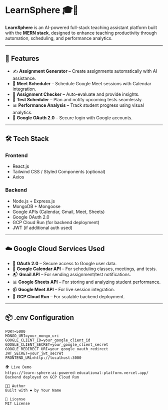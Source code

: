 
# LearnSphere 🎓🤖

**LearnSphere** is an AI-powered full-stack teaching assistant platform built with the **MERN stack**, designed to enhance teaching productivity through automation, scheduling, and performance analytics.

---

## 🚀 Features

- ✍️ **Assignment Generator** – Create assignments automatically with AI assistance.
- 📅 **Meet Scheduler** – Schedule Google Meet sessions with Calendar integration.
- 📧 **Assignment Checker** – Auto-evaluate and provide insights.
- 🧪 **Test Scheduler** – Plan and notify upcoming tests seamlessly.
- 📊 **Performance Analysis** – Track student progress using visual analytics.
- 🔐 **Google OAuth 2.0** – Secure login with Google accounts.

---

## 🛠️ Tech Stack

### Frontend
- React.js
- Tailwind CSS / Styled Components (optional)
- Axios

### Backend
- Node.js + Express.js
- MongoDB + Mongoose
- Google APIs (Calendar, Gmail, Meet, Sheets)
- Google OAuth 2.0
- GCP Cloud Run (for backend deployment)
- JWT (if additional auth used)

---

## ☁️ Google Cloud Services Used

- 🔑 **OAuth 2.0** – Secure access to Google user data.
- 📅 **Google Calendar API** – For scheduling classes, meetings, and tests.
- 📬 **Gmail API** – For sending assignment/test notifications.
- 📊 **Google Sheets API** – For storing and analyzing student performance.
- 📹 **Google Meet API** – For live session integration.
- 🚀 **GCP Cloud Run** – For scalable backend deployment.

---


## 📦 .env Configuration

```env
PORT=5000
MONGO_URI=your_mongo_uri
GOOGLE_CLIENT_ID=your_google_client_id
GOOGLE_CLIENT_SECRET=your_google_client_secret
GOOGLE_REDIRECT_URI=your_google_oauth_redirect
JWT_SECRET=your_jwt_secret
FRONTEND_URL=http://localhost:3000

🌍 Live Demo
https://learn-sphere-ai-powered-educational-platform.vercel.app/ 
Backend deployed on GCP Cloud Run

🧑‍💻 Author
Built with ❤️ by Your Name

📄 License
MIT License
